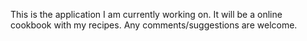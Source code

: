 This is the application I am currently working on. It will be a online cookbook with my recipes. Any comments/suggestions are welcome.
